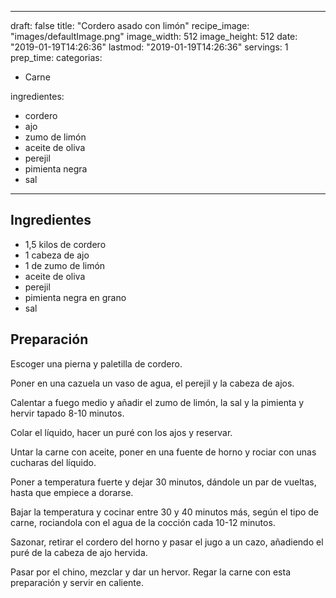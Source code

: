 
---
draft: false
title: "Cordero asado con limón"
recipe_image: "images/defaultImage.png"
image_width: 512
image_height: 512
date: "2019-01-19T14:26:36"
lastmod: "2019-01-19T14:26:36"
servings: 1
prep_time: 
categorias:
  - Carne

ingredientes:
  - cordero
  - ajo
  - zumo de limón
  - aceite de oliva
  - perejil
  - pimienta negra
  - sal
---

## Ingredientes
- 1,5 kilos de cordero
- 1 cabeza de ajo
- 1  de zumo de limón
- aceite de oliva
- perejil
- pimienta negra en grano
- sal

## Preparación
Escoger una pierna y paletilla de cordero.

Poner en una cazuela un vaso de agua, el perejil y la cabeza de ajos.

Calentar a fuego medio y añadir el zumo de limón, la sal y la pimienta y hervir tapado 8-10 minutos.

Colar el líquido, hacer un puré con los ajos y reservar.

Untar la carne con aceite, poner en una fuente de horno y rociar con unas cucharas del líquido.

Poner a temperatura fuerte y dejar 30 minutos, dándole un par de vueltas, hasta que empiece a dorarse.

Bajar la temperatura y cocinar entre 30 y 40 minutos más, según el tipo de carne, rociandola con el agua de la cocción cada 10-12 minutos.

Sazonar, retirar el cordero del horno y pasar el jugo a un cazo, añadiendo el puré de la cabeza de ajo hervida.

Pasar por el chino, mezclar y dar un hervor. Regar la carne con esta preparación y servir en caliente.


